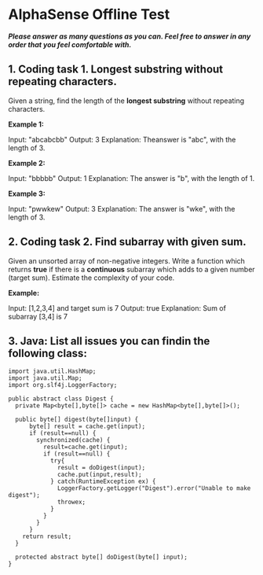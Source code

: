 # AlphaSense Offline Test

**_Please answer as many questions as you can. Feel free to answer in any order that you feel comfortable with._**

## 1. Coding task 1. Longest substring without repeating characters.
  
Given a string, find the length of the **longest substring** without repeating characters.

**Example 1:**

Input: "abcabcbb"
Output: 3
Explanation: Theanswer is "abc", with the length of 3.

**Example 2:**

Input: "bbbbb"
Output: 1
Explanation: The answer is "b", with the length of 1.

**Example 3:**

Input: "pwwkew"
Output: 3
Explanation: The answer is "wke", with the length of 3.

## 2. Coding task 2. Find subarray with given sum.
   
Given an unsorted array of non-negative integers. Write a function which returns **true** if there is a **continuous** subarray
which adds to a given number (target sum). Estimate the complexity of your code.

**Example:**

Input: [1,2,3,4] and target sum is 7
Output: true
Explanation: Sum of subarray [3,4] is 7

## 3. Java: List all issues you can findin the following class:

```$java
import java.util.HashMap;
import java.util.Map;
import org.slf4j.LoggerFactory;

public abstract class Digest {
  private Map<byte[],byte[]> cache = new HashMap<byte[],byte[]>();

  public byte[] digest(byte[]input) {
      byte[] result = cache.get(input);
      if (result==null) {
        synchronized(cache) {
          result=cache.get(input);
          if (result==null) {
            try{
              result = doDigest(input);
              cache.put(input,result);
            } catch(RuntimeException ex) {
              LoggerFactory.getLogger("Digest").error("Unable to make digest");
              throwex;
            }
          }
        }
      }
    return result;
  }

  protected abstract byte[] doDigest(byte[] input);
}
```

